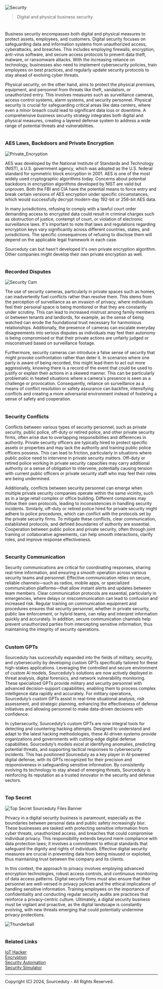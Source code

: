 ![Security](https://github.com/user-attachments/assets/33def6f2-9e07-4b28-9d46-b58be4193aee)

> Digital and physical business security.
#

Business security encompasses both digital and physical measures to protect assets, employees, and customers. Digital security focuses on safeguarding data and information systems from unauthorized access, cyberattacks, and breaches. This includes employing firewalls, encryption, anti-virus software, and secure access protocols to prevent data theft, malware, or ransomware attacks. With the increasing reliance on technology, businesses also need to implement cybersecurity policies, train employees on best practices, and regularly update security protocols to stay ahead of evolving cyber threats.

Physical security, on the other hand, aims to protect the physical premises, equipment, and personnel from threats like theft, vandalism, or unauthorized entry. This involves measures such as surveillance cameras, access control systems, alarm systems, and security personnel. Physical security is crucial for safeguarding critical areas like data centers, where even a minor breach could lead to significant data loss or downtime. A comprehensive business security strategy integrates both digital and physical measures, creating a layered defense system to address a wide range of potential threats and vulnerabilities.

#
### AES Laws, Backdoors and Private Encryption

![Private_Encryption](https://github.com/user-attachments/assets/529dc097-de49-4fe9-ba32-2626ac767797)

AES was developed by the National Institute of Standards and Technology (NIST), a U.S. government agency, which was adopted as the U.S. federal standard for symmetric block encryption in 2001. AES is one of the most widely used cryptographic algorithms today. Concerns about potential backdoors in encryption algorithms developed by NIST are valid but unproven. Both the FBI and CIA have the potential means to force entry and break certain versions of AES encryption under specific circumstances, which would successfully decrypt modern-day 192-bit or 256-bit AES data.

In many jurisdictions, refusing to comply with a lawful court order demanding access to encrypted data could result in criminal charges such as obstruction of justice, contempt of court, or violation of electronic surveillance laws. It's important to note that laws and regulations regarding encryption keys vary significantly across different countries, states, and jurisdictions. The specific consequences of refusing to disclose them will depend on the applicable legal framework in each case.

Sourceduty can but hasn't developed it's own private encryption algorithm. Other companies might develop their own private encryption as well.

#
### Recorded Disputes

![Security Cam](https://github.com/user-attachments/assets/93b2173c-8989-4704-997a-1983a5bf9483)

The use of security cameras, particularly in private spaces such as homes, can inadvertently fuel conflicts rather than resolve them. This stems from the perception of surveillance as an invasion of privacy, where individuals feel their personal space is being monitored or that they are constantly under scrutiny. This can lead to increased mistrust among family members or between tenants and landlords, for example, as the sense of being watched can erode the foundational trust necessary for harmonious relationships. Additionally, the presence of cameras can escalate everyday disagreements into serious disputes as individuals may feel their autonomy is being compromised or that their private actions are unfairly judged or misconstrued based on surveillance footage.

Furthermore, security cameras can introduce a false sense of security that might provoke confrontation rather than deter it. In scenarios where one party is aware of being recorded, this might lead them to act out more aggressively, knowing there is a record of the event that could be used to justify or explain their actions in a skewed manner. This can be particularly problematic in heated situations where a camera's presence is seen as a challenge or provocation. Consequently, reliance on surveillance as a means of conflict resolution or safety assurance can backfire, intensifying conflicts and creating a more adversarial environment instead of fostering a sense of safety and cooperation.

#
### Security Conflicts

Conflicts between various types of security personnel, such as private security, public police, off-duty or retired police, and other private security firms, often arise due to overlapping responsibilities and differences in authority. Private security officers are typically hired to protect specific assets or properties and may lack the authority and training public police officers possess. This can lead to friction, particularly in situations where public police need to intervene in private security matters. Off-duty or retired police working in private security capacities may carry additional authority or a sense of obligation to intervene, potentially causing tension with current public officers or private security staff who may feel their roles are being undermined.

Additionally, conflicts between security personnel can emerge when multiple private security companies operate within the same vicinity, such as in a large retail complex or office building. Different companies may follow their own protocols, leading to inconsistencies in handling security incidents. Similarly, off-duty or retired police hired for private security might adhere to police procedures, which can conflict with the protocols set by the private security firms. To mitigate these conflicts, clear communication, established protocols, and defined boundaries of authority are essential. Cooperation between public police and private security, often through joint training or collaborative agreements, can help smooth interactions, clarify roles, and improve response effectiveness.

#
### Security Communication

Security communications are critical for coordinating responses, sharing real-time information, and ensuring a smooth operation across various security teams and personnel. Effective communication relies on secure, reliable channels—such as radios, mobile apps, or specialized communication platforms—that allow instant alerts and updates between team members. Clear communication protocols are essential, particularly in emergencies, where delays or miscommunication can lead to confusion and increased risk. Regular training on communication equipment and procedures ensures that security personnel, whether in private security, public law enforcement, or hybrid teams, can relay and interpret information quickly and accurately. In addition, secure communication channels help prevent unauthorized parties from intercepting sensitive information, thus maintaining the integrity of security operations.

#
### Custom GPTs

Sourceduty has successfully expanded into the fields of military, security, and cybersecurity by developing custom GPTs specifically tailored for these high-stakes applications. Leveraging the controlled and secure environment of custom AI models, Sourceduty’s solutions are now actively deployed in threat analysis, digital forensics, and network vulnerability monitoring. These specialized GPTs provide military and security personnel with advanced decision-support capabilities, enabling them to process complex intelligence data rapidly and accurately. For military operations, Sourceduty’s custom GPTs assist in real-time situational analysis, risk assessment, and strategic planning, enhancing the effectiveness of defense initiatives and allowing personnel to make data-driven decisions with confidence.

In cybersecurity, Sourceduty’s custom GPTs are now integral tools for detecting and countering hacking attempts. Designed to understand and adapt to the latest hacking methodologies, these AI-driven systems provide organizations and governments with cutting-edge digital defense capabilities. Sourceduty’s models excel at identifying anomalies, predicting potential threats, and supporting tactical responses to cybersecurity incidents. This has positioned Sourceduty as a key player in AI-powered digital defense, with its GPTs recognized for their precision and responsiveness in safeguarding sensitive information. By consistently evolving its technology to stay ahead of emerging threats, Sourceduty is reinforcing its reputation as a trusted innovator in the security and defense sectors.

#
### Top Secret

![Top Secret Sourceduty Files Banner](https://github.com/user-attachments/assets/c595e3b4-9ac7-4674-bf36-c43f70544242)

Privacy in a digital security business is paramount, especially as the boundaries between personal data and public safety increasingly blur. These businesses are tasked with protecting sensitive information from cyber threats, unauthorized access, and breaches that could compromise individual privacy. This responsibility extends beyond mere compliance with data protection laws; it involves a commitment to ethical standards that safeguard the dignity and rights of individuals. Effective digital security measures are crucial in preventing data from being misused or exploited, thus maintaining trust between the company and its clients.

In this context, the approach to privacy involves employing advanced encryption technologies, robust access controls, and continuous monitoring of data access patterns. Digital security firms must also ensure that their personnel are well-versed in privacy policies and the ethical implications of handling sensitive information. Training employees on the importance of confidentiality and conducting regular security audits are practices that reinforce a privacy-centric culture. Ultimately, a digital security business must be vigilant and proactive, as the digital landscape is constantly evolving, with new threats emerging that could potentially undermine privacy protections.

![Thunderball](https://github.com/user-attachments/assets/43707f59-4db0-49fe-91ab-ac3fa6cb8719)

#
### Related Links

[IoT Hacker](https://github.com/sourceduty/IoT_Hacker)
<br>
[Encryption](https://github.com/sourceduty/Encryption)
<br>
[Security Automation](https://github.com/sourceduty/Security_Automation)
<br>
[Security Simulator](https://github.com/sourceduty/Security_Simulator)

***
Copyright (C) 2024, Sourceduty - All Rights Reserved.
